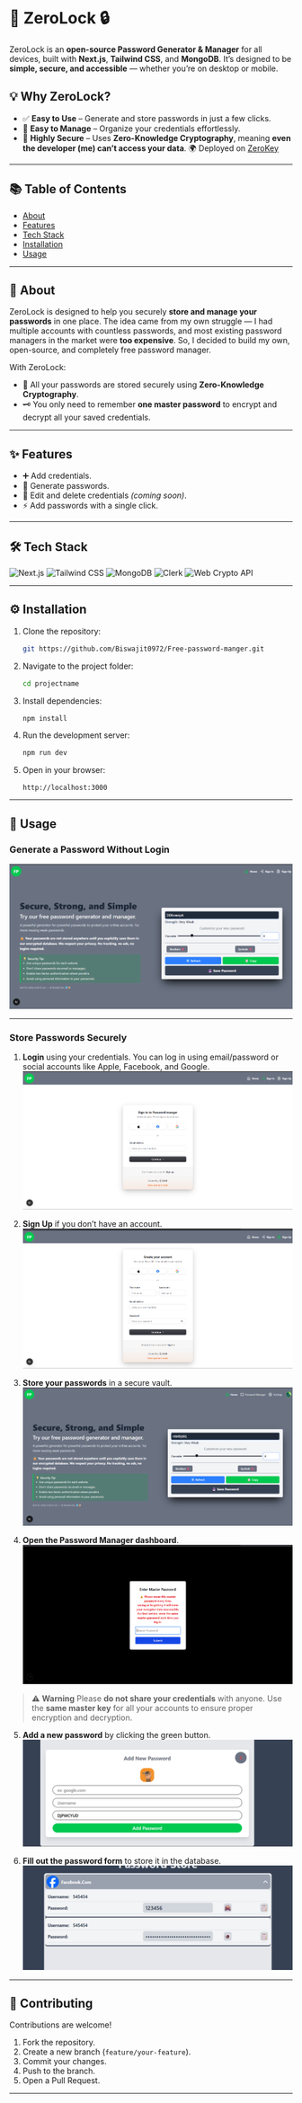 # 🚀 ZeroLock 🔒

ZeroLock is an **open-source Password Generator & Manager** for all devices, built with **Next.js**, **Tailwind CSS**, and **MongoDB**.
It’s designed to be **simple, secure, and accessible** — whether you’re on desktop or mobile.

## 💡 Why ZeroLock?

* ✅ **Easy to Use** – Generate and store passwords in just a few clicks.
* 📂 **Easy to Manage** – Organize your credentials effortlessly.
* 🔐 **Highly Secure** – Uses **Zero-Knowledge Cryptography**, meaning **even the developer (me) can’t access your data**.
🌍 Deployed on [ZeroKey](https://bpm-xi.vercel.app/)
---

## 📚 Table of Contents

* [About](#about)
* [Features](#features)
* [Tech Stack](#tech-stack)
* [Installation](#Installation)
* [Usage](#usage)

---

## 📖 About

ZeroLock is designed to help you securely **store and manage your passwords** in one place.
The idea came from my own struggle — I had multiple accounts with countless passwords, and most existing password managers in the market were **too expensive**.
So, I decided to build my own, open-source, and completely free password manager.

With ZeroLock:

* 🔐 All your passwords are stored securely using **Zero-Knowledge Cryptography**.
* 🗝 You only need to remember **one master password** to encrypt and decrypt all your saved credentials.

---

## ✨ Features

* ➕ Add credentials.
* 🔑 Generate passwords.
* 📝 Edit and delete credentials *(coming soon)*.
* ⚡ Add passwords with a single click.

---

## 🛠 Tech Stack

![Next.js](https://img.shields.io/badge/Next.js-000000?style=for-the-badge\&logo=nextdotjs\&logoColor=white)
![Tailwind CSS](https://img.shields.io/badge/Tailwind_CSS-06B6D4?style=for-the-badge\&logo=tailwindcss\&logoColor=white)
![MongoDB](https://img.shields.io/badge/MongoDB-4EA94B?style=for-the-badge\&logo=mongodb\&logoColor=white)
![Clerk](https://img.shields.io/badge/Clerk-000000?style=for-the-badge\&logo=clerk\&logoColor=white)
![Web Crypto API](https://img.shields.io/badge/Web%20Crypto%20API-4285F4?style=for-the-badge\&logo=googlechrome\&logoColor=white)

---

## ⚙️ Installation

1. Clone the repository:

   ```bash
   git https://github.com/Biswajit0972/Free-password-manger.git
   ```
2. Navigate to the project folder:

   ```bash
   cd projectname
   ```
3. Install dependencies:

   ```bash
   npm install
   ```
4. Run the development server:

   ```bash
   npm run dev
   ```
5. Open in your browser:

   ```
   http://localhost:3000
   ```

---

## 🚀 Usage

### Generate a Password Without Login

![img.png](img.png)

---

### Store Passwords Securely

1. **Login** using your credentials.
   You can log in using email/password or social accounts like Apple, Facebook, and Google.
   ![img\_1.png](img_1.png)

2. **Sign Up** if you don’t have an account.
   ![img\_2.png](img_2.png)

3. **Store your passwords** in a secure vault.
   ![img\_3.png](img_3.png)

4. **Open the Password Manager dashboard**.
   ![img\_4.png](img_4.png)

> ⚠️ **Warning**
> Please **do not share your credentials** with anyone.
> Use the **same master key** for all your accounts to ensure proper encryption and decryption.

5. **Add a new password** by clicking the green button.
   ![img\_6.png](img_6.png)

6. **Fill out the password form** to store it in the database.
   ![img\_7.png](img_7.png)

---

## 🤝 Contributing

Contributions are welcome!

1. Fork the repository.
2. Create a new branch (`feature/your-feature`).
3. Commit your changes.
4. Push to the branch.
5. Open a Pull Request.

---


